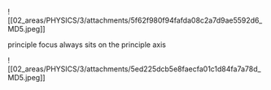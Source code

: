 
![[02_areas/PHYSICS/3/attachments/5f62f980f94fafda08c2a7d9ae5592d6_MD5.jpeg]]

principle focus always sits on the principle axis

![[02_areas/PHYSICS/3/attachments/5ed225dcb5e8faecfa01c1d84fa7a78d_MD5.jpeg]]